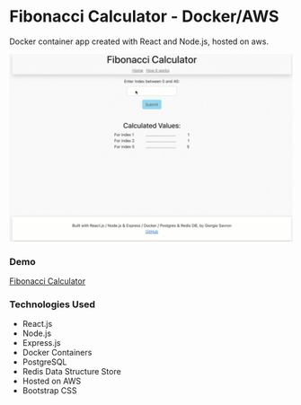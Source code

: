 # Fibonacci Calculator - Docker/AWS

Docker container app created with React and Node.js, hosted on aws.

![preview-1](/client/src/img/demo.gif)

### Demo

[Fibonacci Calculator](https://fib-app.vercel.app/)

### Technologies Used

- React.js
- Node.js
- Express.js
- Docker Containers
- PostgreSQL
- Redis Data Structure Store
- Hosted on AWS
- Bootstrap CSS
